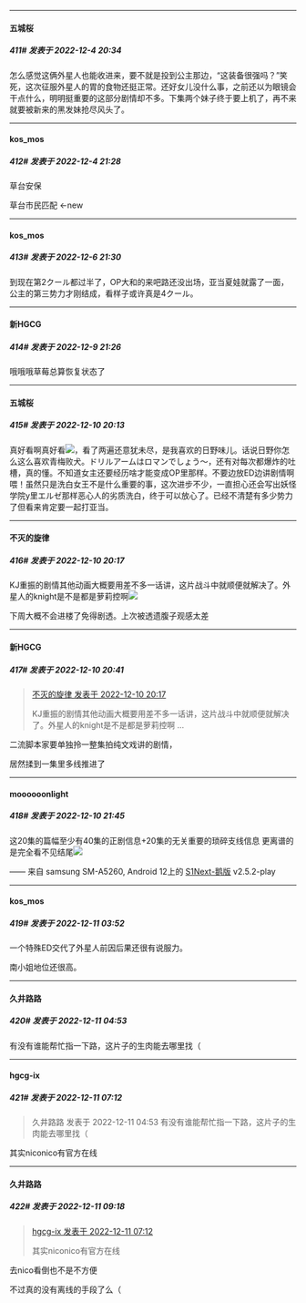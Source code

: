 

*****

####  五城桜  
##### 411#       发表于 2022-12-4 20:34

怎么感觉这俩外星人也能收进来，要不就是投到公主那边，“这装备很强吗？”笑死，这次征服外星人的胃的食物还挺正常。还好女儿没什么事，之前还以为眼镜会干点什么，明明挺重要的这部分剧情却不多。下集两个妹子终于要上机了，再不来就要被新来的黑发妹抢尽风头了。



*****

####  kos_mos  
##### 412#       发表于 2022-12-4 21:28

草台安保

草台市民匹配 ←new



*****

####  kos_mos  
##### 413#       发表于 2022-12-6 21:30

到现在第2クール都过半了，OP大和的来吧路还没出场，亚当夏娃就露了一面，公主的第三势力才刚结成，看样子或许真是4クール。



*****

####  新HGCG  
##### 414#       发表于 2022-12-9 21:26

哦哦哦草莓总算恢复状态了



*****

####  五城桜  
##### 415#       发表于 2022-12-10 20:13

真好看啊真好看<img src="https://static.saraba1st.com/image/smiley/face2017/136.png" referrerpolicy="no-referrer">，看了两遍还意犹未尽，是我喜欢的日野味儿。话说日野你怎么这么喜欢青梅败犬。ドリルアームはロマンでしょう～，还有对每次都爆炸的吐槽，真的懂。不知道女主还要经历啥才能变成OP里那样。不要边放ED边讲剧情啊喂！虽然只是洗白女王不是什么重要的事，这次进步不少，一直担心还会写出妖怪学院y里エルゼ那样恶心人的劣质洗白，终于可以放心了。已经不清楚有多少势力了但看来肯定要一起打亚当。

*****

####  不灭的旋律  
##### 416#       发表于 2022-12-10 20:17

KJ重振的剧情其他动画大概要用差不多一话讲，这片战斗中就顺便就解决了。外星人的knight是不是都是萝莉控啊<img src="https://static.saraba1st.com/image/smiley/face2017/067.png" referrerpolicy="no-referrer">

下周大概不会进楼了免得剧透。上次被透遗腹子观感太差



*****

####  新HGCG  
##### 417#       发表于 2022-12-10 20:41

<blockquote><a href="httphttps://bbs.saraba1st.com/2b/forum.php?mod=redirect&amp;goto=findpost&amp;pid=58871985&amp;ptid=2016646" target="_blank">不灭的旋律 发表于 2022-12-10 20:17</a>

KJ重振的剧情其他动画大概要用差不多一话讲，这片战斗中就顺便就解决了。外星人的knight是不是都是萝莉控啊 ...</blockquote>
二流脚本家要单独拎一整集拍纯文戏讲的剧情，

居然揉到一集里多线推进了



*****

####  moooooonlight  
##### 418#       发表于 2022-12-10 21:45

这20集的篇幅至少有40集的正剧信息+20集的无关重要的琐碎支线信息 更离谱的是完全看不见结尾<img src="https://static.saraba1st.com/image/smiley/face2017/037.png" referrerpolicy="no-referrer">

—— 来自 samsung SM-A5260, Android 12上的 [S1Next-鹅版](https://github.com/ykrank/S1-Next/releases) v2.5.2-play



*****

####  kos_mos  
##### 419#       发表于 2022-12-11 03:52

一个特殊ED交代了外星人前因后果还很有说服力。

南小姐地位还很高。

*****

####  久井路路  
##### 420#       发表于 2022-12-11 04:53

有没有谁能帮忙指一下路，这片子的生肉能去哪里找（



*****

####  hgcg-ix  
##### 421#       发表于 2022-12-11 07:12

<blockquote>久井路路 发表于 2022-12-11 04:53
有没有谁能帮忙指一下路，这片子的生肉能去哪里找（</blockquote>
其实niconico有官方在线



*****

####  久井路路  
##### 422#       发表于 2022-12-11 09:18

<blockquote><a href="httphttps://bbs.saraba1st.com/2b/forum.php?mod=redirect&amp;goto=findpost&amp;pid=58881405&amp;ptid=2016646" target="_blank">hgcg-ix 发表于 2022-12-11 07:12</a>

其实niconico有官方在线</blockquote>
去nico看倒也不是不方便

不过真的没有离线的手段了么（

